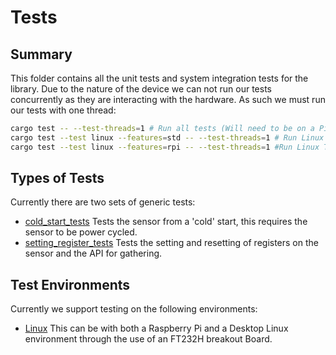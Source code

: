 # Tests

## Summary

This folder contains all the unit tests and system integration tests for the library.
Due to the nature of the device we can not run our tests concurrently as they are
interacting with the hardware. As such we must run our tests with one thread:

```bash
cargo test -- --test-threads=1 # Run all tests (Will need to be on a Pi with MCUs and others plugged in)
cargo test --test linux --features=std -- --test-threads=1 # Run Linux Tests using FTD232
cargo test --test linux --features=rpi -- --test-threads=1 #Run Linux Tests using Raspberry Pi I2C
```

## Types of Tests

Currently there are two sets of generic tests:

- [cold_start_tests](./common/generic_cold_start_tests.rs) Tests the sensor from a 'cold' start,
this requires the sensor to be power cycled.
- [setting_register_tests](./common/generic_setting_registers_tests.rs) Tests the setting and
resetting of registers on the sensor and the API for gathering.

## Test Environments

Currently we support testing on the following environments:

- [Linux](./linux/linux.rs) This can be with both a Raspberry Pi and a Desktop Linux environment through the use of an FT232H breakout Board.
